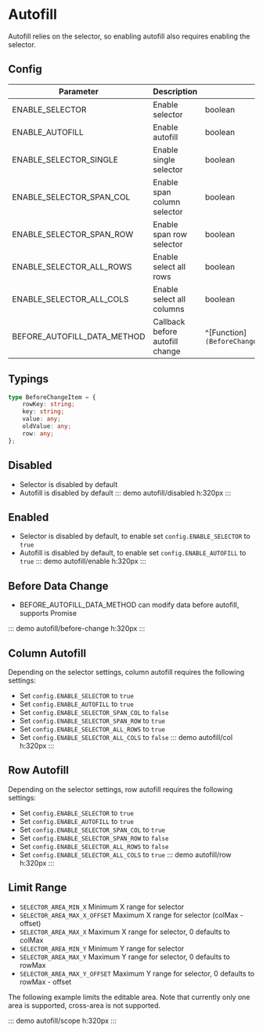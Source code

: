 # Autofill

Autofill relies on the selector, so enabling autofill also requires enabling the selector.

## Config

| Parameter                | Description             | Type     | Default |
| ------------------------ | ----------------------- | -------  | ------- |
| ENABLE_SELECTOR          | Enable selector         | boolean  | false   |
| ENABLE_AUTOFILL          | Enable autofill         | boolean  | false   |
| ENABLE_SELECTOR_SINGLE   | Enable single selector  | boolean  | false   |
| ENABLE_SELECTOR_SPAN_COL | Enable span column selector | boolean | true   |
| ENABLE_SELECTOR_SPAN_ROW | Enable span row selector | boolean  | true   |
| ENABLE_SELECTOR_ALL_ROWS | Enable select all rows  | boolean  | true   |
| ENABLE_SELECTOR_ALL_COLS | Enable select all columns | boolean | true   |
| BEFORE_AUTOFILL_DATA_METHOD | Callback before autofill change | ^[Function]`(BeforeChangeItem[])=>BeforeChangeItem[]\|Promise<BeforeChangeItem[]>` | — | — |

## Typings

``` ts
type BeforeChangeItem = {
    rowKey: string;
    key: string;
    value: any;
    oldValue: any;
    row: any;
};
```

## Disabled

- Selector is disabled by default
- Autofill is disabled by default
::: demo
autofill/disabled
h:320px
:::

## Enabled

- Selector is disabled by default, to enable set `config.ENABLE_SELECTOR` to `true`
- Autofill is disabled by default, to enable set `config.ENABLE_AUTOFILL` to `true`
::: demo
autofill/enable
h:320px
:::

## Before Data Change

- BEFORE_AUTOFILL_DATA_METHOD can modify data before autofill, supports Promise
  
::: demo
autofill/before-change
h:320px
:::

## Column Autofill

Depending on the selector settings, column autofill requires the following settings:
- Set `config.ENABLE_SELECTOR` to `true`
- Set `config.ENABLE_AUTOFILL` to `true`
- Set `config.ENABLE_SELECTOR_SPAN_COL` to `false`
- Set `config.ENABLE_SELECTOR_SPAN_ROW` to `true`
- Set `config.ENABLE_SELECTOR_ALL_ROWS` to `true`
- Set `config.ENABLE_SELECTOR_ALL_COLS` to `false`
::: demo
autofill/col
h:320px
:::

## Row Autofill

Depending on the selector settings, row autofill requires the following settings:
- Set `config.ENABLE_SELECTOR` to `true`
- Set `config.ENABLE_AUTOFILL` to `true`
- Set `config.ENABLE_SELECTOR_SPAN_COL` to `true`
- Set `config.ENABLE_SELECTOR_SPAN_ROW` to `false`
- Set `config.ENABLE_SELECTOR_ALL_ROWS` to `false`
- Set `config.ENABLE_SELECTOR_ALL_COLS` to `true`
::: demo
autofill/row
h:320px
:::

## Limit Range
- `SELECTOR_AREA_MIN_X` Minimum X range for selector
- `SELECTOR_AREA_MAX_X_OFFSET` Maximum X range for selector (colMax - offset)
- `SELECTOR_AREA_MAX_X` Maximum X range for selector, 0 defaults to colMax
- `SELECTOR_AREA_MIN_Y` Minimum Y range for selector
- `SELECTOR_AREA_MAX_Y` Maximum Y range for selector, 0 defaults to rowMax
- `SELECTOR_AREA_MAX_Y_OFFSET` Maximum Y range for selector, 0 defaults to rowMax - offset

The following example limits the editable area. Note that currently only one area is supported, cross-area is not supported.

::: demo
autofill/scope
h:320px
:::
